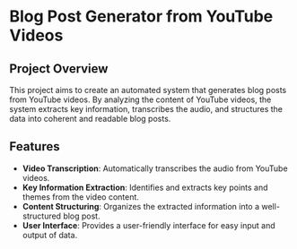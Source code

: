# Blog Post Generator from YouTube Videos

## Project Overview

This project aims to create an automated system that generates blog posts from YouTube videos. By analyzing the content of YouTube videos, the system extracts key information, transcribes the audio, and structures the data into coherent and readable blog posts.

## Features

- **Video Transcription**: Automatically transcribes the audio from YouTube videos.
- **Key Information Extraction**: Identifies and extracts key points and themes from the video content.
- **Content Structuring**: Organizes the extracted information into a well-structured blog post.
- **User Interface**: Provides a user-friendly interface for easy input and output of data.